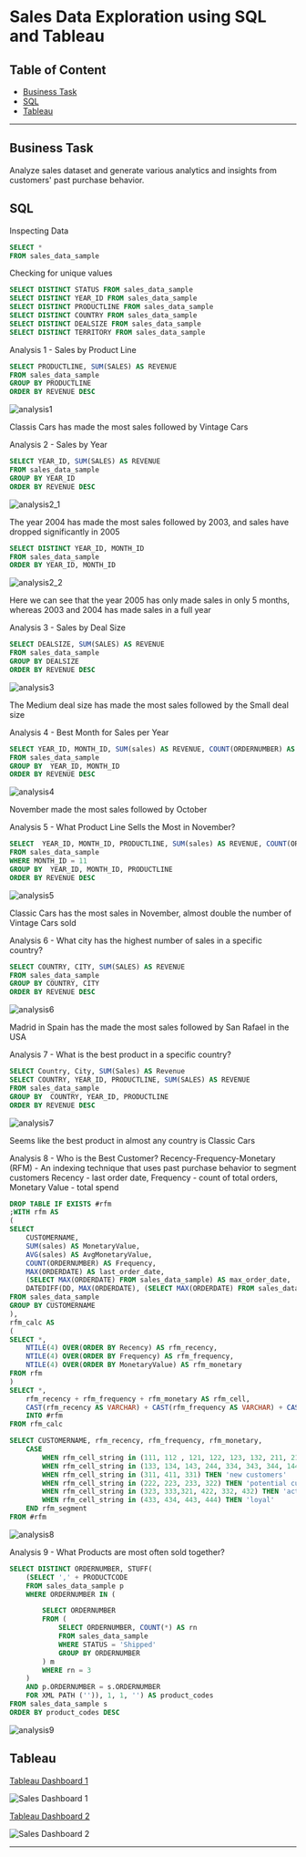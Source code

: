 # Sales Data Exploration using SQL and Tableau

## Table of Content
- [Business Task](#business-task)
- [SQL](#sql)
- [Tableau](#tableau)

***


## Business Task
Analyze sales dataset and generate various analytics and insights from customers' past purchase behavior.


## SQL
Inspecting Data
```sql
SELECT *
FROM sales_data_sample
```


Checking for unique values
```sql
SELECT DISTINCT STATUS FROM sales_data_sample
SELECT DISTINCT YEAR_ID FROM sales_data_sample
SELECT DISTINCT PRODUCTLINE FROM sales_data_sample
SELECT DISTINCT COUNTRY FROM sales_data_sample
SELECT DISTINCT DEALSIZE FROM sales_data_sample
SELECT DISTINCT TERRITORY FROM sales_data_sample
```


Analysis 1 - Sales by Product Line
```sql
SELECT PRODUCTLINE, SUM(SALES) AS REVENUE
FROM sales_data_sample
GROUP BY PRODUCTLINE
ORDER BY REVENUE DESC
```
![analysis1](https://user-images.githubusercontent.com/32184014/204180782-a061baa2-2eb2-4377-8b69-4312f6097fbb.png)

Classis Cars has made the most sales followed by Vintage Cars


Analysis 2 - Sales by Year
```sql
SELECT YEAR_ID, SUM(SALES) AS REVENUE
FROM sales_data_sample
GROUP BY YEAR_ID
ORDER BY REVENUE DESC
```
![analysis2_1](https://user-images.githubusercontent.com/32184014/204180858-839122b7-1a43-4d83-8d8b-ecb7d7e2f907.png)

The year 2004 has made the most sales followed by 2003, and sales have dropped significantly in 2005

```sql
SELECT DISTINCT YEAR_ID, MONTH_ID
FROM sales_data_sample
ORDER BY YEAR_ID, MONTH_ID
```
![analysis2_2](https://user-images.githubusercontent.com/32184014/204180864-edf7499a-f99e-4ce7-aaf7-6216db87951e.png)

Here we can see that the year 2005 has only made sales in only 5 months, whereas 2003 and 2004 has made sales in a full year


Analysis 3 - Sales by Deal Size
```sql
SELECT DEALSIZE, SUM(SALES) AS REVENUE
FROM sales_data_sample
GROUP BY DEALSIZE
ORDER BY REVENUE DESC
```
![analysis3](https://user-images.githubusercontent.com/32184014/204180935-0e171005-dc0c-484f-b8f9-c85386314b3f.png)

The Medium deal size has made the most sales followed by the Small deal size


Analysis 4 - Best Month for Sales per Year
```sql
SELECT YEAR_ID, MONTH_ID, SUM(sales) AS REVENUE, COUNT(ORDERNUMBER) AS FREQUENCY
FROM sales_data_sample
GROUP BY  YEAR_ID, MONTH_ID
ORDER BY REVENUE DESC
```
![analysis4](https://user-images.githubusercontent.com/32184014/204180947-ef7e9473-5904-4735-ae77-c7bd64e7a3b3.png)

November made the most sales followed by October


Analysis 5 - What Product Line Sells the Most in November?
```sql
SELECT  YEAR_ID, MONTH_ID, PRODUCTLINE, SUM(sales) AS REVENUE, COUNT(ORDERNUMBER) AS FREQUENCY
FROM sales_data_sample
WHERE MONTH_ID = 11
GROUP BY  YEAR_ID, MONTH_ID, PRODUCTLINE
ORDER BY REVENUE DESC
```
![analysis5](https://user-images.githubusercontent.com/32184014/204180953-758fe952-53dc-4e24-84b3-f07bf159494f.png)

Classic Cars has the most sales in November, almost double the number of Vintage Cars sold


Analysis 6 - What city has the highest number of sales in a specific country?
```sql
SELECT COUNTRY, CITY, SUM(SALES) AS REVENUE
FROM sales_data_sample
GROUP BY COUNTRY, CITY
ORDER BY REVENUE DESC
```
![analysis6](https://user-images.githubusercontent.com/32184014/204180969-deba0b24-843d-4afb-89fe-983137daa095.png)

Madrid in Spain has the made the most sales followed by San Rafael in the USA


Analysis 7 - What is the best product in a specific country?
```sql
SELECT Country, City, SUM(Sales) AS Revenue
SELECT COUNTRY, YEAR_ID, PRODUCTLINE, SUM(SALES) AS REVENUE
FROM sales_data_sample
GROUP BY  COUNTRY, YEAR_ID, PRODUCTLINE
ORDER BY REVENUE DESC
```
![analysis7](https://user-images.githubusercontent.com/32184014/204180976-61c16bab-29f2-4eaf-828e-3035f1577c0b.png)

Seems like the best product in almost any country is Classic Cars


Analysis 8 - Who is the Best Customer?
Recency-Frequency-Monetary (RFM) - An indexing technique that uses past purchase behavior to segment customers 
Recency - last order date, Frequency - count of total orders, Monetary Value - total spend
```sql
DROP TABLE IF EXISTS #rfm
;WITH rfm AS
(
SELECT 
	CUSTOMERNAME,
	SUM(sales) AS MonetaryValue,
	AVG(sales) AS AvgMonetaryValue,
	COUNT(ORDERNUMBER) AS Frequency,
	MAX(ORDERDATE) AS last_order_date,
	(SELECT MAX(ORDERDATE) FROM sales_data_sample) AS max_order_date,
	DATEDIFF(DD, MAX(ORDERDATE), (SELECT MAX(ORDERDATE) FROM sales_data_sample)) Recency
FROM sales_data_sample
GROUP BY CUSTOMERNAME
),
rfm_calc AS
(
SELECT *, 
	NTILE(4) OVER(ORDER BY Recency) AS rfm_recency,
	NTILE(4) OVER(ORDER BY Frequency) AS rfm_frequency,
	NTILE(4) OVER(ORDER BY MonetaryValue) AS rfm_monetary
FROM rfm
)
SELECT *, 
	rfm_recency + rfm_frequency + rfm_monetary AS rfm_cell,
	CAST(rfm_recency AS VARCHAR) + CAST(rfm_frequency AS VARCHAR) + CAST(rfm_monetary AS VARCHAR) AS rfm_cell_string
	INTO #rfm
FROM rfm_calc

SELECT CUSTOMERNAME, rfm_recency, rfm_frequency, rfm_monetary,
	CASE 
		WHEN rfm_cell_string in (111, 112 , 121, 122, 123, 132, 211, 212, 114, 141) THEN 'lost_customers'  -- lost customers
		WHEN rfm_cell_string in (133, 134, 143, 244, 334, 343, 344, 144) THEN 'slipping away, cannot lose' -- (Big spenders who haven’t purchased lately) slipping away
		WHEN rfm_cell_string in (311, 411, 331) THEN 'new customers'
		WHEN rfm_cell_string in (222, 223, 233, 322) THEN 'potential customer'
		WHEN rfm_cell_string in (323, 333,321, 422, 332, 432) THEN 'active' -- Customers who buy often & recently, but at low price points
		WHEN rfm_cell_string in (433, 434, 443, 444) THEN 'loyal'
	END rfm_segment
FROM #rfm
```
![analysis8](https://user-images.githubusercontent.com/32184014/204180986-a444f773-a7eb-4784-b885-8c91a10f5727.png)


Analysis 9 - What Products are most often sold together?
```sql
SELECT DISTINCT ORDERNUMBER, STUFF(
	(SELECT ',' + PRODUCTCODE
	FROM sales_data_sample p
	WHERE ORDERNUMBER IN (

		SELECT ORDERNUMBER
		FROM (
			SELECT ORDERNUMBER, COUNT(*) AS rn
			FROM sales_data_sample
			WHERE STATUS = 'Shipped'
			GROUP BY ORDERNUMBER
		) m
		WHERE rn = 3
	)
	AND p.ORDERNUMBER = s.ORDERNUMBER
	FOR XML PATH ('')), 1, 1, '') AS product_codes
FROM sales_data_sample s
ORDER BY product_codes DESC
```
![analysis9](https://user-images.githubusercontent.com/32184014/204180989-f9f70731-d15e-4306-9cb5-913415e37362.png)


## Tableau
[Tableau Dashboard 1](https://public.tableau.com/app/profile/ivan.wei.ket.yap/viz/Sales_Dashboard_1_16695980836810/SalesDashboard1)

![Sales Dashboard 1](https://user-images.githubusercontent.com/32184014/204191982-337642cf-bc40-412b-a2d4-ff811c03ce6f.png)

[Tableau Dashboard 2](https://public.tableau.com/app/profile/ivan.wei.ket.yap/viz/Sales_Dashboard_2_16695981453170/SalesDashboard2)

![Sales Dashboard 2](https://user-images.githubusercontent.com/32184014/204191986-e6832df0-36b9-46d0-a13b-a572e666b238.png)


***
